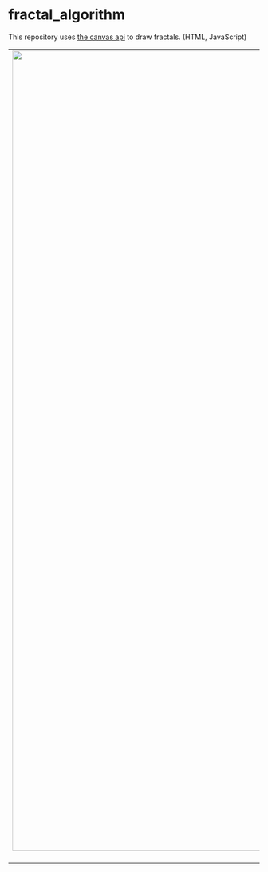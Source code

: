 # fractal_algorithm
This repository uses <a href="https://developer.mozilla.org/en-US/docs/Web/API/Canvas_API">the canvas api</a> to draw fractals. (HTML, JavaScript)

<table>
<tbody>

<!-- 1 -->
<tr>
<td align="center">
  <img width="1604" alt="sierpinski_gasket" src="https://github.com/hibi221b/fractal_algorithm/assets/29950288/cbb743bf-8397-4763-80d7-b4f230c649ec"> 
  <a href="https://github.com/hibi221b/fractal_algorithm/blob/main/sierpinski_gasket.html">sierpinski gasket<a/>
</td>
  
<td align="center">
  <img width="1604" alt="sierpinski_carpet" src="https://github.com/hibi221b/fractal_algorithm/assets/29950288/81875308-14ba-4bb2-8ef6-1c1cbc78acf5"> 
  <a href="https://github.com/hibi221b/fractal_algorithm/blob/main/sierpinski_carpet.html">sierpinski_carpet<a/>
</td>
  
<td align="center">
  <img width="1604" alt="cat" src="https://github.com/hibi221b/fractal_algorithm/assets/29950288/1eff78e0-2f9e-4d1f-abe3-566d0766ef66"> 
  <a href="">soon<a/>
</td>
</tr>


</tbody>
</table>
